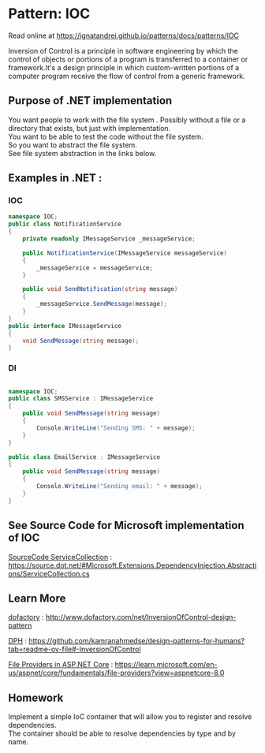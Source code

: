 
# Pattern:  IOC

Read online at https://ignatandrei.github.io/patterns/docs/patterns/IOC

<!-- id : 13 -->
Inversion of Control is a principle in software engineering by which the control of objects or portions of a program is transferred to a container or framework.It's a design principle in which custom-written portions of a computer program receive the flow of control from a generic framework.
## Purpose of .NET implementation

You want people to work with the file system . Possibly without a file or a directory that exists, but just with implementation.    <br />
You want to be able to test the code without the file system.    <br />
So you want to abstract the file system.    <br />
See file system abstraction in the links below.    <br />

## Examples in .NET : 


###  IOC
```csharp showLineNumbers title="IOC example for Pattern IOC"
namespace IOC;
public class NotificationService
{
    private readonly IMessageService _messageService;

    public NotificationService(IMessageService messageService)
    {
        _messageService = messageService;
    }

    public void SendNotification(string message)
    {
        _messageService.SendMessage(message);
    }
}
public interface IMessageService
{
    void SendMessage(string message);
}

```


###  DI
```csharp showLineNumbers title="DI example for Pattern IOC"

namespace IOC;
public class SMSService : IMessageService
{
    public void SendMessage(string message)
    {
        Console.WriteLine("Sending SMS: " + message);
    }
}

public class EmailService : IMessageService
{
    public void SendMessage(string message)
    {
        Console.WriteLine("Sending email: " + message);
    }
}

```



## See Source Code for Microsoft implementation of IOC


[SourceCode ServiceCollection](https://source.dot.net/#Microsoft.Extensions.DependencyInjection.Abstractions/ServiceCollection.cs) : https://source.dot.net/#Microsoft.Extensions.DependencyInjection.Abstractions/ServiceCollection.cs


## Learn More


[dofactory](http://www.dofactory.com/net/InversionOfControl-design-pattern) : http://www.dofactory.com/net/InversionOfControl-design-pattern   

[DPH](https://github.com/kamranahmedse/design-patterns-for-humans?tab=readme-ov-file#-InversionOfControl) : https://github.com/kamranahmedse/design-patterns-for-humans?tab=readme-ov-file#-InversionOfControl   

[File Providers in ASP.NET Core](https://learn.microsoft.com/en-us/aspnet/core/fundamentals/file-providers?view=aspnetcore-8.0) : https://learn.microsoft.com/en-us/aspnet/core/fundamentals/file-providers?view=aspnetcore-8.0   


## Homework


Implement a simple IoC container that will allow you to register and resolve dependencies.    <br />
The container should be able to resolve dependencies by type and by name.    <br />



